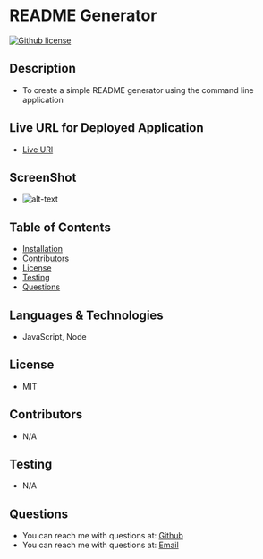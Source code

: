 # README Generator
[![Github license](https://img.shields.io/badge/license-MIT-blue.svg)](https://opensource.org/licenses/MIT)
## Description
-  To create a simple README generator using the command line application
## Live URL for Deployed Application
-  [Live URl](https://https://dawnie2021.github.io/Portfolio/)
## ScreenShot
-  ![alt-text](C:\Users\dawnn\Bootcamp\challenges\readme-generator\img\Desktop-screenshot.png)
##  Table of Contents
* [Installation](#installation)
* [Contributors](#contributors)
* [License](#license)
* [Testing](#testing)
* [Questions](#questions)
## Languages & Technologies
-  JavaScript, Node
##  License
-  MIT
## Contributors
-  N/A
## Testing
-  N/A  
##  Questions
-  You can reach me with questions at: [Github](https://github.com/dawnie2021)
-  You can reach me with questions at: [Email](Dawnnguyen2021@gmail.com)
